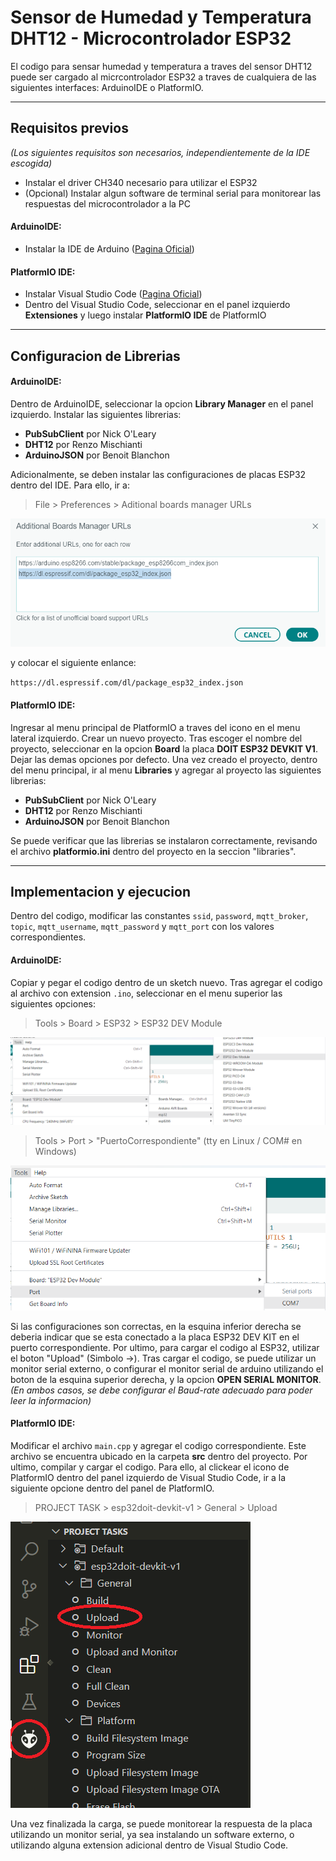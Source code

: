 # Sensor de Humedad y Temperatura DHT12 - Microcontrolador ESP32

El codigo para sensar humedad y temperatura a traves del sensor DHT12 puede ser cargado al micrcontrolador ESP32 a traves de cualquiera de las siguientes interfaces: ArduinoIDE o PlatformIO.

---

## Requisitos previos
*(Los siguientes requisitos son necesarios, independientemente de la IDE escogida)*
- Instalar el driver CH340 necesario para utilizar el ESP32 
- (Opcional) Instalar algun software de terminal serial para monitorear las respuestas del microcontrolador a la PC

#### ArduinoIDE:

- Instalar la IDE de Arduino ([Pagina Oficial](https://www.arduino.cc/en/software))

#### PlatformIO IDE:

- Instalar Visual Studio Code ([Pagina Oficial](https://code.visualstudio.com/))
- Dentro del Visual Studio Code, seleccionar en el panel izquierdo **Extensiones** y luego instalar **PlatformIO IDE** de PlatformIO

---

## Configuracion de Librerias

#### ArduinoIDE:

Dentro de ArduinoIDE, seleccionar la opcion **Library Manager** en el panel izquierdo. Instalar las siguientes librerias:

- **PubSubClient** por Nick O'Leary
- **DHT12** por Renzo Mischianti
- **ArduinoJSON** por Benoit Blanchon

Adicionalmente, se deben instalar las configuraciones de placas ESP32 dentro del IDE. Para ello, ir a:

> File > Preferences > Aditional boards manager URLs

![additional_boards](./images/boards.png)

y colocar el siguiente enlance:

`https://dl.espressif.com/dl/package_esp32_index.json`

#### PlatformIO IDE:

Ingresar al menu principal de PlatformIO a traves del icono en el menu lateral izquierdo. Crear un nuevo proyecto. Tras escoger el nombre del proyecto, seleccionar en la opcion **Board** la placa **DOIT ESP32 DEVKIT V1**. Dejar las demas opciones por defecto. Una vez creado el proyecto, dentro del menu principal, ir al menu **Libraries** y agregar al proyecto las siguientes librerias:

- **PubSubClient** por Nick O'Leary
- **DHT12** por Renzo Mischianti
- **ArduinoJSON** por Benoit Blanchon

Se puede verificar que las librerias se instalaron correctamente, revisando el archivo **platformio.ini** dentro del proyecto en la seccion "libraries".

---

## Implementacion y ejecucion

Dentro del codigo, modificar las constantes `ssid`, `password`, `mqtt_broker`, `topic`, `mqtt_username`, `mqtt_password` y `mqtt_port` con los valores correspondientes. 

#### ArduinoIDE:

Copiar y pegar el codigo dentro de un sketch nuevo. Tras agregar el codigo al archivo con extension `.ino`, seleccionar en el menu superior las siguientes opciones:

> Tools > Board > ESP32 > ESP32 DEV Module

![tool_boards_arduinoIDE](./images/module.png)

> Tools > Port > "PuertoCorrespondiente" (tty en Linux / COM# en Windows)

![tools_port_arduinoIDE](./images/port.png)

Si las configuraciones son correctas, en la esquina inferior derecha se deberia indicar que se esta conectado a la placa ESP32 DEV KIT en el puerto correspondiente.
Por ultimo, para cargar el codigo al ESP32, utilizar el boton "Upload" (Simbolo &rarr;). Tras cargar el codigo, se puede utilizar un monitor serial externo, o configurar el monitor serial de arduino utilizando el boton de la esquina superior derecha, y la opcion **OPEN SERIAL MONITOR**. 
*(En ambos casos, se debe configurar el Baud-rate adecuado para poder leer la informacion)*

#### PlatformIO IDE:

Modificar el archivo `main.cpp` y agregar el codigo correspondiente. Este archivo se encuentra ubicado en la carpeta **src** dentro del proyecto. Por ultimo, compilar y cargar el codigo. Para ello, al clickear el icono de PlatformIO dentro del panel izquierdo de Visual Studio Code, ir a la siguiente opcione dentro del panel de PlatformIO.

> PROJECT TASK > esp32doit-devkit-v1 > General > Upload

![upload_platformio](./images/upload.png)

Una vez finalizada la carga, se puede monitorear la respuesta de la placa utilizando un monitor serial, ya sea instalando un software externo, o utilizando alguna extension adicional dentro de Visual Studio Code.
